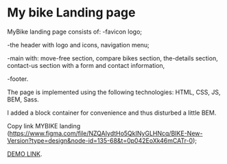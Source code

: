 # My bike Landing page

MyBike landing page consists of:
 -favicon logo;

 -the header with logo and icons,
  navigation menu;

 -main with:
  move-free section,
  compare bikes section,
  the-details section,
  contact-us section with a form and contact information,

 -footer.

The page is implemented using the following technologies: HTML, CSS, JS, BEM, Sass.
 
I added a block container for convenience and thus disturbed a little BEM.

Copy link MYBIKE landing (https://www.figma.com/file/NZQAIydtHo5QkINyGLHNcq/BIKE-New-Version?type=design&node-id=135-68&t=0p042EoXk46mCATr-0);

[DEMO LINK](https://volodymyrsar.github.io/my-bike-landing/).
